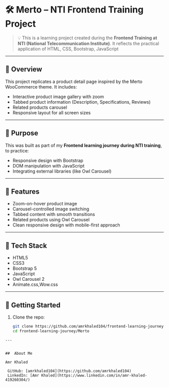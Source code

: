 # 🛠 Merto – NTI Frontend Training Project

> 💡 This is a learning project created during the **Frontend Training at NTI (National Telecommunication Institute)**. It reflects the practical application of HTML, CSS, Bootstrap, JavaScript
---

## 📌 Overview

This project replicates a product detail page inspired by the Merto WooCommerce theme. It includes:

- Interactive product image gallery with zoom  
- Tabbed product information (Description, Specifications, Reviews)  
- Related products carousel  
- Responsive layout for all screen sizes  

---

## 🎯 Purpose

This was built as part of my **Frontend learning journey during NTI training**, to practice:

- Responsive design with Bootstrap  
- DOM manipulation with JavaScript  
- Integrating external libraries (like Owl Carousel)  

---

## 🔧 Features

- Zoom-on-hover product image  
- Carousel-controlled image switching  
- Tabbed content with smooth transitions  
- Related products using Owl Carousel  
- Clean responsive design with mobile-first approach  

---

## 🧪 Tech Stack

- HTML5  
- CSS3  
- Bootstrap 5  
- JavaScript  
- Owl Carousel 2  
- Animate.css,Wow.css
---
## 🚀 Getting Started

1. Clone the repo:
   ```bash
   git clone https://github.com/amrkhaled104/frontend-learning-journey.git
   cd frontend-learning-journey/Merto
```
---


##  About Me

Amr Khaled

 GitHub: [amrkhaled104](https://github.com/amrkhaled104)
 LinkedIn: [Amr Khaled](https://www.linkedin.com/in/amr-khaled-419260304/)

